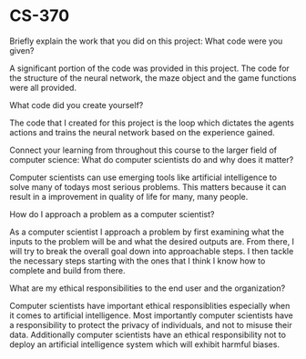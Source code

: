 # CS-370
Briefly explain the work that you did on this project: What code were you given? 

A significant portion of the code was provided in this project. The code for the structure of the neural network, the maze object and the game functions were all provided.

What code did you create yourself?

The code that I created for this project is the loop which dictates the agents actions and trains the neural network based on the experience gained.

Connect your learning from throughout this course to the larger field of computer science:
What do computer scientists do and why does it matter?

Computer scientists can use emerging tools like artificial intelligence to solve many of todays most serious problems. This matters because it can result in a improvement in quality of life for many, many people.

How do I approach a problem as a computer scientist?

As a computer scientist I approach a problem by first examining what the inputs to the problem will be and what the desired outputs are. From there, I will try to break the overall goal down into approachable steps. I then tackle the necessary steps starting with the ones that I think I know how to complete and build from there.

What are my ethical responsibilities to the end user and the organization?

Computer scientists have important ethical responsiblities especially when it comes to artificial intelligence. Most importantly computer scientists have a responsibility to protect the privacy of individuals, and not to misuse their data. Additionally computer scientists have an ethical responsibility not to deploy an artificial intelligence system which will exhibit harmful biases.
